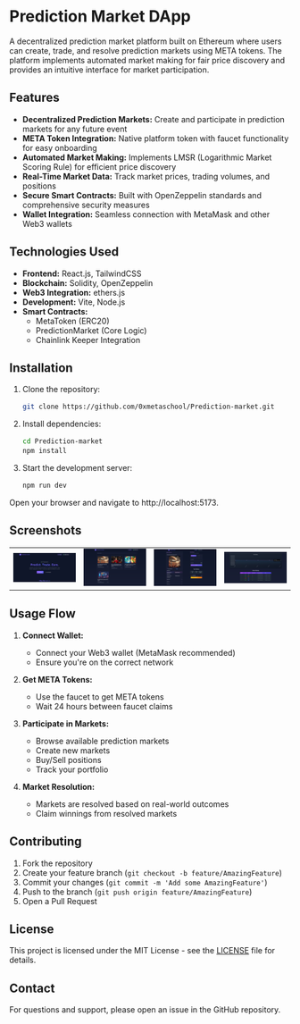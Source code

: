 # Prediction Market DApp

A decentralized prediction market platform built on Ethereum where users can create, trade, and resolve prediction markets using META tokens. The platform implements automated market making for fair price discovery and provides an intuitive interface for market participation.

## Features

- **Decentralized Prediction Markets:** Create and participate in prediction markets for any future event
- **META Token Integration:** Native platform token with faucet functionality for easy onboarding
- **Automated Market Making:** Implements LMSR (Logarithmic Market Scoring Rule) for efficient price discovery
- **Real-Time Market Data:** Track market prices, trading volumes, and positions
- **Secure Smart Contracts:** Built with OpenZeppelin standards and comprehensive security measures
- **Wallet Integration:** Seamless connection with MetaMask and other Web3 wallets

## Technologies Used

- **Frontend:** React.js, TailwindCSS
- **Blockchain:** Solidity, OpenZeppelin
- **Web3 Integration:** ethers.js
- **Development:** Vite, Node.js
- **Smart Contracts:** 
  - MetaToken (ERC20)
  - PredictionMarket (Core Logic)
  - Chainlink Keeper Integration


## Installation

1. Clone the repository:
   ```bash
   git clone https://github.com/0xmetaschool/Prediction-market.git
   ```

2. Install dependencies:
   ```bash
   cd Prediction-market
   npm install
   ```

3. Start the development server:
   ```bash
   npm run dev
   ```
Open your browser and navigate to http://localhost:5173.

## Screenshots
<table>
  <tr>
    <td><img src="https://github.com/0xmetaschool/Prediction-market/blob/main/public/Prediction-Market-web3-template-Landing-Page.png" alt="Screenshot 4" width="400"></td>
    <td><img src="https://github.com/0xmetaschool/Prediction-market/blob/main/public/Prediction-Market-web3-template-Market-List.png" alt="Screenshot 1" width="400"></td>
    <td><img src="https://github.com/0xmetaschool/Prediction-market/blob/main/public/Prediction-Market-web3-template-Market-info.png" alt="Screenshot 2" width="400"></td>
      <td><img src="https://github.com/0xmetaschool/Prediction-market/blob/main/public/Prediction-Market-web3-template-Order-book.png" alt="Screenshot 4" width="400"></td>
  </tr>
</table>


## Usage Flow

1. **Connect Wallet:**
   - Connect your Web3 wallet (MetaMask recommended)
   - Ensure you're on the correct network

2. **Get META Tokens:**
   - Use the faucet to get META tokens
   - Wait 24 hours between faucet claims

3. **Participate in Markets:**
   - Browse available prediction markets
   - Create new markets
   - Buy/Sell positions
   - Track your portfolio

4. **Market Resolution:**
   - Markets are resolved based on real-world outcomes
   - Claim winnings from resolved markets

## Contributing

1. Fork the repository
2. Create your feature branch (`git checkout -b feature/AmazingFeature`)
3. Commit your changes (`git commit -m 'Add some AmazingFeature'`)
4. Push to the branch (`git push origin feature/AmazingFeature`)
5. Open a Pull Request

## License

This project is licensed under the MIT License - see the [LICENSE](LICENSE) file for details.

## Contact

For questions and support, please open an issue in the GitHub repository.
